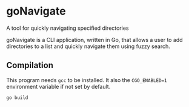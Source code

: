 # goNavigate

A tool for quickly navigating specified directories

goNavigate is a CLI application, written in Go, that allows a user to add
directories to a list and quickly navigate them using fuzzy search.


## Compilation
This program needs `gcc` to be installed. It also the `CGO_ENABLED=1` environment variable if not set by default.

```sh
go build
```

